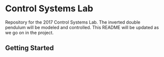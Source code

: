 # Control Systems Lab
Repository for the 2017 Control Systems Lab. The inverted double pendulum will be modeled and controlled. This README will be updated as we go on in the project.

## Getting Started
